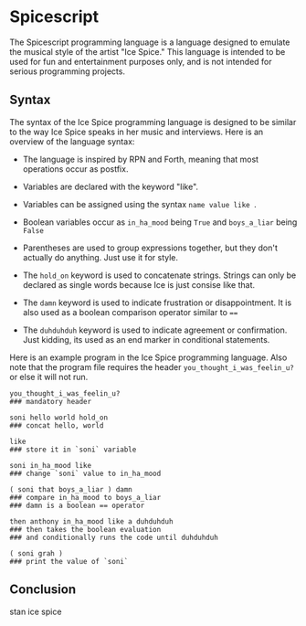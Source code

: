 # Spicescript

The Spicescript programming language is a language designed to emulate the musical style of the artist "Ice Spice." This language is intended to be used for fun and entertainment purposes only, and is not intended for serious programming projects.

## Syntax

The syntax of the Ice Spice programming language is designed to be similar to the way Ice Spice speaks in her music and interviews. Here is an overview of the language syntax:

- The language is inspired by RPN and Forth, meaning that most operations occur as postfix.
- Variables are declared with the keyword "like".
-  Variables can be assigned using the syntax `name value like `.
- Boolean variables occur as ``in_ha_mood`` being ``True`` and ``boys_a_liar`` being ``False``
- Parentheses are used to group expressions together, but they don't actually do anything. Just use it for style.

- The `hold_on` keyword is used to concatenate strings. Strings can only be declared as single words because Ice is just consise like that.
- The `damn` keyword is used to indicate frustration or disappointment. It is also used as a boolean comparison operator similar to ``==``
- The `duhduhduh` keyword is used to indicate agreement or confirmation. Just kidding, its used as an end marker in conditional statements.

Here is an example program in the Ice Spice programming language. Also note that the program file requires the header ``you_thought_i_was_feelin_u?``or else it will not run.

```
you_thought_i_was_feelin_u?
### mandatory header

soni hello world hold_on 
### concat hello, world 

like
### store it in `soni` variable

soni in_ha_mood like
### change `soni` value to in_ha_mood

( soni that boys_a_liar ) damn 
### compare in_ha_mood to boys_a_liar
### damn is a boolean == operator

then anthony in_ha_mood like a duhduhduh
### then takes the boolean evaluation
### and conditionally runs the code until duhduhduh

( soni grah )
### print the value of `soni`
```


## Conclusion

stan ice spice


